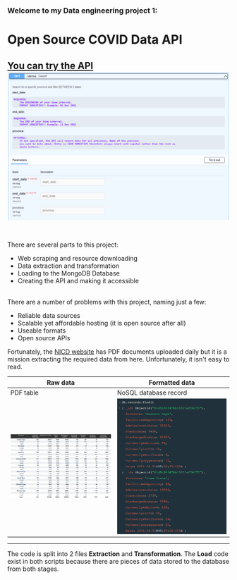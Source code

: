 ### Welcome to my Data engineering project 1:
# Open Source COVID Data API
[__You can try the API__](https://covidza-data.deta.dev/docs)
<img src='/COVID-API-ZA/images/API_test.png' width='800'>
<br></br>
-----------------------------------

There are several parts to this project:
 - Web scraping and resource downloading
 - Data extraction and transformation
 - Loading to the MongoDB Database
 - Creating the API and making it accessible
<br></br>

There are a number of problems with this project, naming just a few:
 - Reliable data sources
 - Scalable yet affordable hosting (it is open source after all)
 - Useable formats
 - Open source APIs

Fortunately, the <a href="https://www.nicd.ac.za/">NICD website</a> has PDF documents uploaded daily but it is a mission extracting the required data from here. Unfortunately, it isn't easy to read.


Raw data | Formatted data
---|---
PDF table | NoSQL database record
<img src="/COVID-API-ZA/images/PDF%20Data.png" width=450/> | <img src="/COVID-API-ZA/images/db_record.png" width=450/>

---------------------------------------
The code is split into 2 files __Extraction__ and __Transformation__. The __Load__ code exist in both scripts because there are pieces of data stored to the database from both stages.
